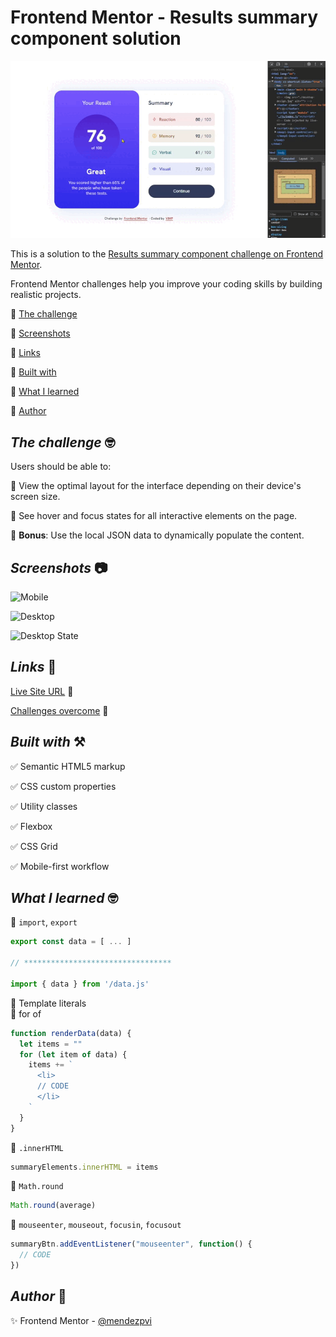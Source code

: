 # Frontend Mentor - Results summary component solution

![Results summary](./assets/video/sample.gif)

This is a solution to the [Results summary component challenge on Frontend Mentor](https://www.frontendmentor.io/challenges/results-summary-component-CE_K6s0maV).

Frontend Mentor challenges help you improve your coding skills by building realistic projects.

🔳 [The challenge](#the-challenge-nerd_face)

🔳 [Screenshots](#screenshots-camera)

🔳 [Links](#links-link)

🔳 [Built with](#built-with-hammer_and_pick)

🔳 [What I learned](#what-i-learned-nerd_face)

🔳 [Author](#author-beginner)

## *The challenge* :nerd_face:

Users should be able to:

🎯 View the optimal layout for the interface depending on their device's screen size.

🎯 See hover and focus states for all interactive elements on the page.

🎯 **Bonus**: Use the local JSON data to dynamically populate the content.

## *Screenshots* :camera:

![Mobile](./assets/screenshot/mobile.avif)

![Desktop](./assets/screenshot/desktop1.avif)

![Desktop State](./assets/screenshot/desktop2.avif)

## *Links* :link:

[Live Site URL](https://mendezpvi.github.io/fm-results-summary-component/) 👀

[Challenges overcome](https://github.com/mendezpvi/frontend-mentor-challenges) 👀

## *Built with* :hammer_and_pick:

✅ Semantic HTML5 markup

✅ CSS custom properties

✅ Utility classes

✅ Flexbox

✅ CSS Grid

✅ Mobile-first workflow

## *What I learned* :nerd_face:

💠 `import`, `export`
```js
export const data = [ ... ]

// *********************************

import { data } from '/data.js'
```

💠 Template literals  
💠 for of
```js
function renderData(data) {
  let items = ""
  for (let item of data) {
    items += `
      <li>
      // CODE
      </li>
    `
  }
}
```

💠 `.innerHTML`
```js
summaryElements.innerHTML = items
```

💠 `Math.round`
```js
Math.round(average)
```

💠 `mouseenter`, `mouseout`, `focusin`, `focusout`
```js
summaryBtn.addEventListener("mouseenter", function() {
  // CODE
})
```

## *Author* :beginner:

✨ Frontend Mentor - [@mendezpvi](https://www.frontendmentor.io/profile/mendezpvi)
